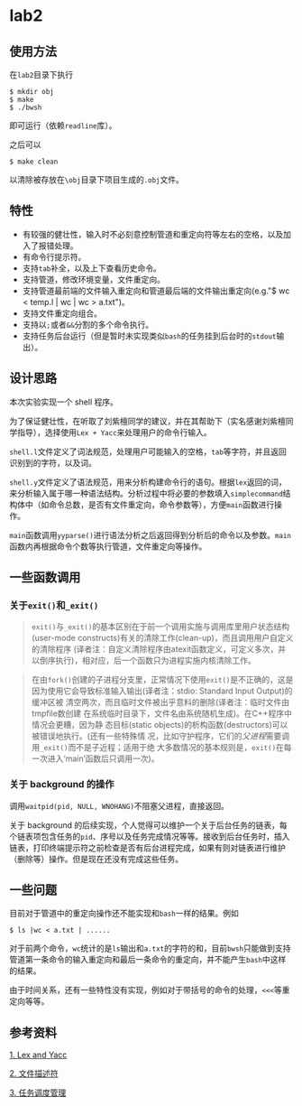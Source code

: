 # lab2

## 使用方法

在`lab2`目录下执行
```shell
$ mkdir obj
$ make
$ ./bwsh
```
即可运行（依赖`readline`库）。

之后可以
```shell
$ make clean
```
以清除被存放在`\obj`目录下项目生成的`.obj`文件。

## 特性
- 有较强的健壮性，输入时不必刻意控制管道和重定向符等左右的空格，以及加入了报错处理。
- 有命令行提示符。
- 支持`tab`补全，以及上下查看历史命令。
- 支持管道，修改环境变量，文件重定向。
- 支持管道最前端的文件输入重定向和管道最后端的文件输出重定向(e.g."$ wc < temp.l | wc | wc > a.txt")。
- 支持文件重定向组合。
- 支持以`;`或者`&&`分割的多个命令执行。
- 支持任务后台运行（但是暂时未实现类似`bash`的任务挂到后台时的`stdout`输出）。

## 设计思路

本次实验实现一个 shell 程序。

为了保证健壮性，在听取了刘紫檀同学的建议，并在其帮助下（实名感谢刘紫檀同学指导），选择使用`Lex + Yacc`来处理用户的命令行输入。

`shell.l`文件定义了词法规范，处理用户可能输入的空格，`tab`等字符，并且返回识别到的字符，以及词。

`shell.y`文件定义了语法规范，用来分析构建命令行的语句。根据`lex`返回的词，来分析输入属于哪一种语法结构。分析过程中将必要的参数填入`simplecommand`结构体中（如命令总数，是否有文件重定向，命令参数等），方便`main`函数进行操作。

`main`函数调用`yyparse()`进行语法分析之后返回得到分析后的命令以及参数。`main`函数内再根据命令个数等执行管道，文件重定向等操作。

## 一些函数调用

### 关于`exit()`和`_exit()`

> `exit()`与`_exit()`的基本区别在于前一个调用实施与调用库里用户状态结构 (user-mode constructs)有关的清除工作(clean-up)，而且调用用户自定义的清除程序 (译者注：自定义清除程序由atexit函数定义，可定义多次，并以倒序执行)，相对应，后一个函数只为进程实施内核清除工作。 

> 在由`fork()`创建的子进程分支里，正常情况下使用`exit()`是不正确的，这是因为使用它会导致标准输入输出(译者注：stdio: Standard Input Output)的缓冲区被 清空两次，而且临时文件被出乎意料的删除(译者注：临时文件由tmpfile数创建 在系统临时目录下，文件名由系统随机生成)。在C++程序中情况会更糟，因为静 态目标(static objects)的析构函数(destructors)可以被错误地执行。(还有一些特殊情 况，比如守护程序，它们的*父进程*需要调用`_exit()`而不是子近程；适用于绝 大多数情况的基本规则是，`exit()`在每一次进入‘main’函数后只调用一次)。

### 关于 background 的操作

调用`waitpid(pid, NULL, WNOHANG)`不阻塞父进程，直接返回。

关于 background 的后续实现，个人觉得可以维护一个关于后台任务的链表，每个链表项包含任务的`pid`、序号以及任务完成情况等等。接收到后台任务时，插入链表，打印终端提示符之前检查是否有后台进程完成，如果有则对链表进行维护（删除等）操作。但是现在还没有完成这些任务。

## 一些问题

目前对于管道中的重定向操作还不能实现和`bash`一样的结果。例如

```shell
$ ls |wc < a.txt | ......
```

对于前两个命令，`wc`统计的是`ls`输出和`a.txt`的字符的和，目前`bwsh`只能做到支持管道第一条命令的输入重定向和最后一条命令的重定向，并不能产生`bash`中这样的结果。

由于时间关系，还有一些特性没有实现，例如对于带括号的命令的处理，`<<<`等重定向等等。

## 参考资料

[1. Lex and Yacc](https://www.ibm.com/developerworks/cn/linux/sdk/lex/index.html)

[2. 文件描述符](https://akaedu.github.io/book/ch29s03.html)

[3. 任务调度管理](https://akaedu.github.io/book/ch30s03.html)
